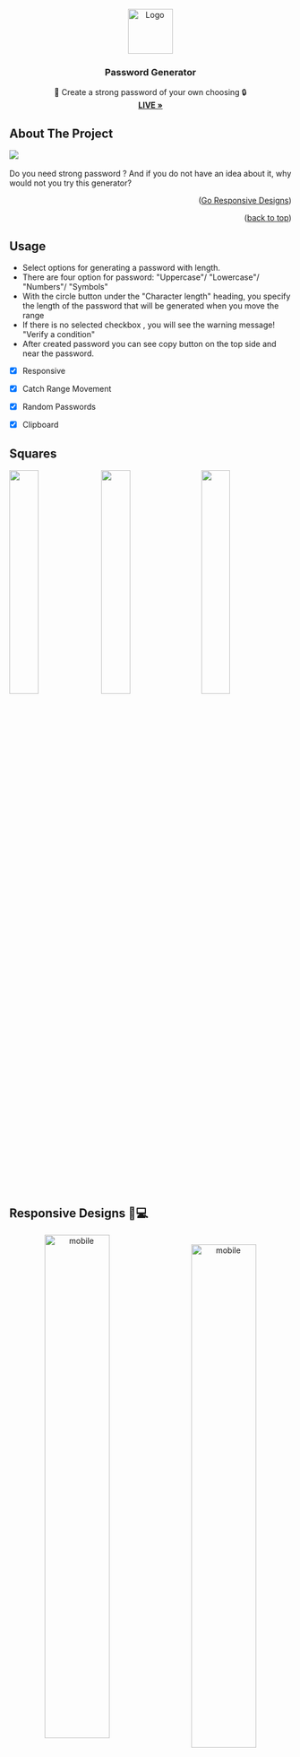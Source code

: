 
<!-- PROJECT LOGO -->
<br />
<div align="center" id="readme-top">
  <a href="#">
    <img src="https://github.com/samedfft2634/Password-Generator/assets/100915606/e6738fe0-853b-40fe-b27c-33dbdfdaaf43" alt="Logo" width="80" height="80">
  </a>




  <h3 align="center">Password Generator</h3>

  <p align="center">
    🔐 Create a strong password of your own choosing 🔒
    <br />
    <a href="https://wallet-app-blush.vercel.app/"><strong>LIVE »</strong></a>
    <br />
  </p>
</div>



<!-- ABOUT THE PROJECT -->
## About The Project
<img src="https://github.com/samedfft2634/Password-Generator/assets/100915606/fd5c5b67-5685-4220-a113-22e0061cdd37" >
<br>
<br>
Do you need strong password ? And if you do not have an idea about it, why would not you try this generator? <br>

<p align="right">(<a href="#responsive">Go Responsive Designs</a>)</p>
<p align="right">(<a href="#readme-top">back to top</a>)</p>



<!-- USAGE EXAMPLES -->
## Usage
* Select options for generating a password with length. <br>
* There are four option for password: "Uppercase"/ "Lowercase"/ "Numbers"/ "Symbols"<br>
* With the circle button under the "Character length" heading, you specify the length of the password that will be generated when you move the range <br>
* If there is no selected checkbox , you will see the warning message! "Verify a condition" <br>
* After created password you can see copy button on the top side and near the password.

- [x] Responsive
- [x] Catch Range Movement
- [x] Random Passwords 
- [x] Clipboard




## Squares

<img src="https://github.com/samedfft2634/Password-Generator/assets/100915606/25a88cc0-7e43-4086-a5f5-a01a42db87c5" align="left" width="32%">
<img src="https://github.com/samedfft2634/Password-Generator/assets/100915606/3765e2b0-2a4d-4d4e-bbd9-c00fd0b623b9" align="right" width="32%">
<img src="https://github.com/samedfft2634/Password-Generator/assets/100915606/9bb22852-ebac-4748-bdc1-0c710e2ad1a2" align="center" width="32%" >
<br>
<br><br>

## Responsive Designs 📲💻
<!-- Responsive Designs -->
<div align="center" id="responsive" width="100%">
    <img src="https://github.com/samedfft2634/Password-Generator/assets/100915606/2418c3c3-0cde-4b45-a6a1-13028c341f0f" width="48%" align="left" alt="mobile"><br>
    <img src="https://github.com/samedfft2634/Password-Generator/assets/100915606/8cc1944b-4c06-446a-8ca6-b82bcc6beae5" width="48%" align="right" alt="mobile"><br>
</div>







